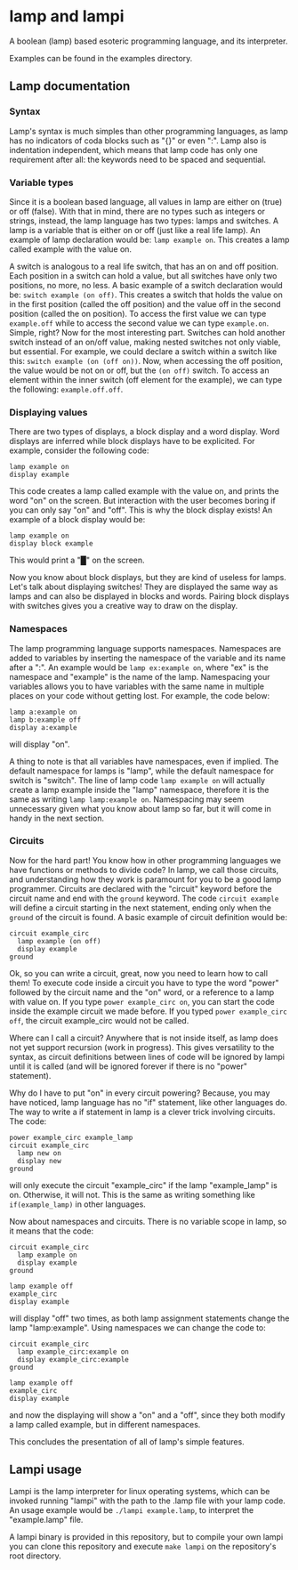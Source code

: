 # lamp and lampi
A boolean (lamp) based esoteric programming language, and its interpreter.

Examples can be found in the examples directory.

## Lamp documentation

### Syntax
Lamp's syntax is much simples than other programming languages, as lamp has no indicators of coda blocks such as "{}" or even ":". Lamp also is indentation independent, which means that lamp code has only one requirement after all: the keywords need to be spaced and sequential.

### Variable types
Since it is a boolean based language, all values in lamp are either on (true) or off (false). With that in mind, there are no types such as integers or strings, instead, the lamp language has two types: lamps and switches. A lamp is a variable that is either on or off (just like a real life lamp). An example of lamp declaration would be: `lamp example on`. This creates a lamp called example with the value on. 

A switch is analogous to a real life switch, that has an on and off position. Each position in a switch can hold a value, but all switches have only two positions, no more, no less. A basic example of a switch declaration would be: `switch example (on off)`. This creates a switch that holds the value on in the first position (called the off position) and the value off in the second position (called the on position). To access the first value we can type `example.off` while to access the second value we can type `example.on`. Simple, right? Now for the most interesting part. Switches can hold another switch instead of an on/off value, making nested switches not only viable, but essential. For example, we could declare a switch within a switch like this: `switch example (on (off on))`. Now, when accessing the off position, the value would be not on or off, but the `(on off)` switch. To access an element within the inner switch (off element for the example), we can type the following: `example.off.off`.

### Displaying values
There are two types of displays, a block display and a word display. Word displays are inferred while block displays have to be explicited. For example, consider the following code:
```
lamp example on
display example
```
This code creates a lamp called example with the value on, and prints the word "on" on the screen. But interaction with the user becomes boring if you can only say "on" and "off". This is why the block display exists! An example of a block display would be:
```
lamp example on
display block example
```
This would print a "█" on the screen.

Now you know about block displays, but they are kind of useless for lamps. Let's talk about displaying switches! They are displayed the same way as lamps and can also be displayed in blocks and words. Pairing block displays with switches gives you a creative way to draw on the display.

### Namespaces
The lamp programming language supports namespaces. Namespaces are added to variables by inserting the namespace of the variable and its name after a ":". An example would be `lamp ex:example on`, where "ex" is the namespace and "example" is the name of the lamp. Namespacing your variables allows you to have variables with the same name in multiple places on your code without getting lost. For example, the code below:
```
lamp a:example on
lamp b:example off
display a:example
```
will display "on".

A thing to note is that all variables have namespaces, even if implied. The default namespace for lamps is "lamp", while the default namespace for switch is "switch". The line of lamp code `lamp example on` will actually create a lamp example inside the "lamp" namespace, therefore it is the same as writing `lamp lamp:example on`. Namespacing may seem unnecessary given what you know about lamp so far, but it will come in handy in the next section.

### Circuits
Now for the hard part! You know how in other programming languages we have functions or methods to divide code? In lamp, we call those circuits, and understanding how they work is paramount for you to be a good lamp programmer. Circuits are declared with the "circuit" keyword before the circuit name and end with the `ground` keyword. The code `circuit example` will define a circuit starting in the next statement, ending only when the `ground` of the circuit is found. A basic example of circuit definition would be:
```
circuit example_circ
  lamp example (on off)
  display example
ground
```
Ok, so you can write a circuit, great, now you need to learn how to call them! To execute code inside a circuit you have to type the word "power" followed by the circuit name and the "on" word, or a reference to a lamp with value on. If you type `power example_circ on`, you can start the code inside the example circuit we made before. If you typed `power example_circ off`, the circuit example_circ would not be called.

Where can I call a circuit? Anywhere that is not inside itself, as lamp does not yet support recursion (work in progress). This gives versatility to the syntax, as circuit definitions between lines of code will be ignored by lampi until it is called (and will be ignored forever if there is no "power" statement).

Why do I have to put "on" in every circuit powering? Because, you may have noticed, lamp language has no "if" statement, like other languages do. The way to write a if statement in lamp is a clever trick involving circuits. The code:
```
power example_circ example_lamp
circuit example_circ
  lamp new on
  display new
ground
```
will only execute the circuit "example_circ" if the lamp "example_lamp" is on. Otherwise, it will not. This is the same as writing something like `if(example_lamp)` in other languages.

Now about namespaces and circuits. There is no variable scope in lamp, so it means that the code:
```
circuit example_circ
  lamp example on
  display example
ground

lamp example off
example_circ
display example
```
will display "off" two times, as both lamp assignment statements change the lamp "lamp:example". Using namespaces we can change the code to:
```
circuit example_circ
  lamp example_circ:example on
  display example_circ:example
ground

lamp example off
example_circ
display example
```
and now the displaying will show a "on" and a "off", since they both modify a lamp called example, but in different namespaces.

This concludes the presentation of all of lamp's simple features.

## Lampi usage

Lampi is the lamp interpreter for linux operating systems, which can be invoked running "lampi" with the path to the .lamp file with your lamp code. An usage example would be `./lampi example.lamp`, to interpret the "example.lamp" file.

A lampi binary is provided in this repository, but to compile your own lampi you can clone this repository and execute `make lampi` on the repository's root directory.
